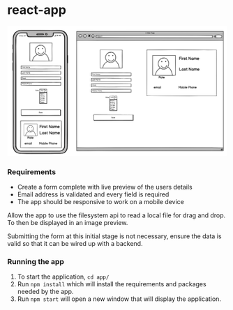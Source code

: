 # react-app

![Wireframe](wireframe.png)

### Requirements

- Create a form complete with live preview of the users details 
- Email address is validated and every field is required
- The app should be responsive to work on a mobile device

Allow the app to use the filesystem api to read a local file for drag and drop. To then be displayed in an image preview.

Submitting the form at this initial stage is not necessary, ensure the data is valid so that it can be wired up with a backend.

### Running the app
1. To start the application, `cd app/` 
2. Run `npm install` which will install the requirements and packages needed by the app.
3. Run `npm start` will open a new window that will display the application. 
